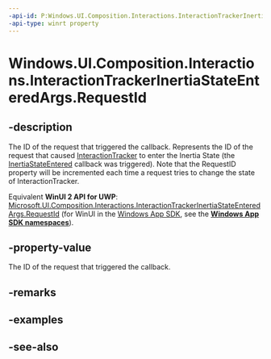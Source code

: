 ```yaml
---
-api-id: P:Windows.UI.Composition.Interactions.InteractionTrackerInertiaStateEnteredArgs.RequestId
-api-type: winrt property
---
```


<!-- Property syntax
public int RequestId { get; }
-->

# Windows.UI.Composition.Interactions.InteractionTrackerInertiaStateEnteredArgs.RequestId

## -description
The ID of the request that triggered the callback. Represents the ID of the request that caused [InteractionTracker](interactiontracker.md) to enter the Inertia State (the [InertiaStateEntered](iinteractiontrackerowner_inertiastateentered_615555038.md) callback was triggered). Note that the RequestID property will be incremented each time a request tries to change the state of InteractionTracker.

Equivalent **WinUI 2 API for UWP**: [Microsoft.UI.Composition.Interactions.InteractionTrackerInertiaStateEnteredArgs.RequestId](/windows/winui/api/microsoft.ui.composition.interactions.interactiontrackerinertiastateenteredargs.requestid) (for WinUI in the [Windows App SDK](/windows/apps/windows-app-sdk/), see the **[Windows App SDK namespaces](/windows/windows-app-sdk/api/winrt/)**).

## -property-value
The ID of the request that triggered the callback.

## -remarks

## -examples

## -see-also
